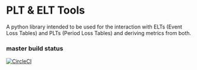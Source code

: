 # PLT & ELT Tools

A python library intended to be used for the interaction with ELTs (Event Loss Tables) and PLTs (Period Loss Tables) and deriving metrics from both.

### master build status
[![CircleCI](https://circleci.com/gh/anishpatelwork/aggregationtools/tree/master.svg?style=svg)](https://circleci.com/gh/anishpatelwork/aggregationtools/tree/master)

